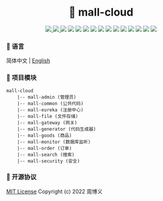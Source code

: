 <h1 align="center">🏪 mall-cloud</h1>

<p align="center">
<a target="_blank" href="https://github.com/zhouboyi1998/mall-cloud"> 
<img src="https://img.shields.io/github/stars/zhouboyi1998/mall-cloud?logo=github">
</a>
<a target="_blank" href="https://opensource.org/licenses/MIT"> 
<img src="https://img.shields.io/badge/license-MIT-red"> 
</a>
<img src="https://img.shields.io/badge/JDK-1.8-darkcyan">
<img src="https://img.shields.io/badge/Spring Boot-2.3.12.RELEASE-brightgreen">
<img src="https://img.shields.io/badge/Spring Cloud-Hoxton.SR12-brightgreen">
<img src="https://img.shields.io/badge/Spring Cloud Alibaba-2.2.7.RELEASE-brightgreen">
<img src="https://img.shields.io/badge/MyBatis Plus-3.4.1-dodgerblue">
<img src="https://img.shields.io/badge/Swagger2 Knife4J-2.0.9-blue">
<img src="https://img.shields.io/badge/MinIO-8.3.4-crimson">
<img src="https://img.shields.io/badge/FastDFS-1.27.0.0-orange">
<img src="https://img.shields.io/badge/Binlog-0.21.0-dodgerblue">
<img src="https://img.shields.io/badge/Canal-1.1.5-orange">
<img src="https://img.shields.io/badge/RabbitMQ-3.6.5-orange">
<img src="https://img.shields.io/badge/RocketMQ-4.9.3-orange">
<img src="https://img.shields.io/badge/ElasticSearch-7.6.2-mediumturquoise">
</p>

### 📖 语言

简体中文 | [English](./README.en.md)

### 💼 项目模块

```
mall-cloud
    |-- mall-admin (管理员)
    |-- mall-common (公共代码)
    |-- mall-eureka (注册中心)
    |-- mall-file (文件存储)
    |-- mall-gateway (网关)
    |-- mall-generator (代码生成器)
    |-- mall-goods (商品)
    |-- mall-monitor (数据库监听)
    |-- mall-order (订单)
    |-- mall-search (搜索)
    |-- mall-security (安全)
```

### 📜 开源协议

[MIT License](https://opensource.org/licenses/MIT) Copyright (c) 2022 周博义
